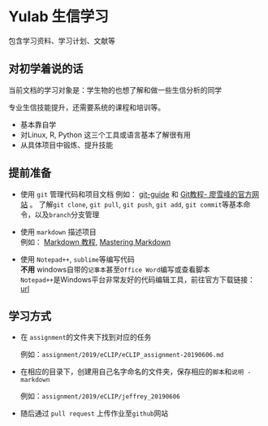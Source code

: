 # Yulab 生信学习

包含学习资料、学习计划、文献等

## 对初学着说的话

当前文档的学习对象是：学生物的也想了解和做一些生信分析的同学    

专业生信技能提升，还需要系统的课程和培训等。

+ 基本靠自学    
+ 对Linux, R, Python 这三个工具或语言基本了解很有用  
+ 从具体项目中锻炼、提升技能  


## 提前准备

+ 使用 `git` 管理代码和项目文档
  例如： [git-guide](https://www.bootcss.com/p/git-guide/) 和 [Git教程- 廖雪峰的官方网站](https://www.liaoxuefeng.com/wiki/896043488029600) 。 
  了解`git clone`, `git pull`, `git push`, `git add`, `git commit`等基本命令，以及`branch`分支管理
  
+ 使用 `markdown` 描述项目  
  例如： [Markdown 教程](https://www.runoob.com/markdown/md-tutorial.html), [Mastering Markdown](https://guides.github.com/features/mastering-markdown/)

+ 使用 `Notepad++`, `sublime`等编写代码    
  **不用** windows自带的`记事本`甚至`Office Word`编写或查看脚本  
  `Notepad++`是Windows平台非常友好的代码编辑工具，前往官方下载链接： [url](https://notepad-plus-plus.org/download/v7.5.5.html) 

## 学习方式

+ 在 `assignment`的文件夹下找到对应的任务

  例如：`assignment/2019/eCLIP/eCLIP_assignment-20190606.md`  

+ 在相应的目录下，创建用自己名字命名的文件夹，保存相应的`脚本`和`说明 - markdown`

  例如：`assignment/2019/eCLIP/jeffrey_20190606`

+ 随后通过 `pull request` 上传作业至`github`网站





